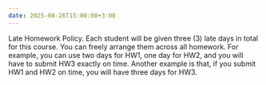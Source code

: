 ```yaml
---
date: 2025-08-26T15:00:00+3:00
---
```

Late Homework Policy. 
Each student will be given three (3) late days in total for this course. You can freely arrange them across all homework. For example, you can use two days for HW1, one day for HW2, and you will have to submit HW3 exactly on time. Another example is that, if you submit HW1 and HW2 on time, you will have three days for HW3.